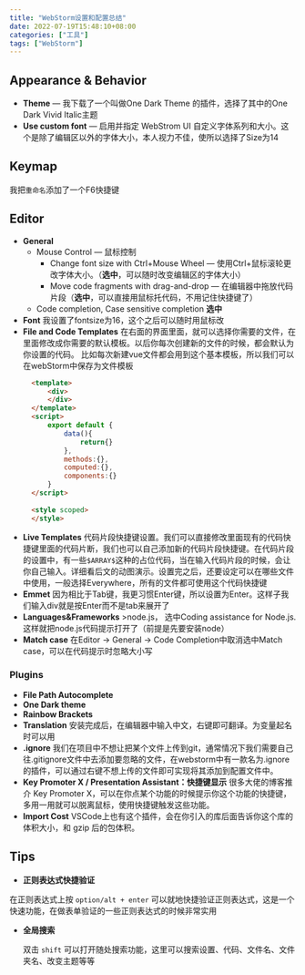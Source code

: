 ```yaml
---
title: "WebStorm设置和配置总结"
date: 2022-07-19T15:48:10+08:00
categories: ["工具"]
tags: ["WebStorm"]
---
```


## Appearance & Behavior
- **Theme** — 我下载了一个叫做One Dark Theme 的插件，选择了其中的One Dark Vivid Italic主题
- **Use custom font** — 启用并指定 WebStrom UI 自定义字体系列和大小。这个是除了编辑区以外的字体大小，本人视力不佳，使所以选择了Size为14

## Keymap
我把`重命名`添加了一个F6快捷键
## Editor
- **General**
  - Mouse Control — 鼠标控制
      - Change font size with Ctrl+Mouse Wheel — 使用Ctrl+鼠标滚轮更改字体大小。（**选中**，可以随时改变编辑区的字体大小）
      - Move code fragments with drag-and-drop — 在编辑器中拖放代码片段（**选中**，可以直接用鼠标托代码，不用记住快捷键了）
  - Code completion, Case sensitive completion **选中**
- **Font** 我设置了fontsize为16，这个之后可以随时用鼠标改
- **File and Code Templates** 在右面的界面里面，就可以选择你需要的文件，在里面修改成你需要的默认模板。以后你每次创建新的文件的时候，都会默认为你设置的代码。
  比如每次新建vue文件都会用到这个基本模板，所以我们可以在webStorm中保存为文件模板
  ```html
    <template>
        <div>
        </div>
    </template>
    <script>
        export default {
            data(){
                return{}
            },
            methods:{},
            computed:{},
            components:{}
        }
    </script>
    
    <style scoped>
    </style>
  ```
- **Live Templates** 代码片段快捷键设置。我们可以直接修改里面现有的代码快捷键里面的代码片断，我们也可以自己添加新的代码片段快捷键。在代码片段的设置中，有一些`$ARRAY$`这种的占位代码，当在输入代码片段的时候，会让你自己输入。详细看后文的动图演示。设置完之后，还要设定可以在哪些文件中使用，一般选择Everywhere，所有的文件都可使用这个代码快捷键
- **Emmet** 因为相比于Tab键，我更习惯Enter键，所以设置为Enter。这样子我们输入div就是按Enter而不是tab来展开了
- **Languages&Frameworks**  >node.js， 选中Coding assistance for Node.js.这样就把node.js代码提示打开了（前提是先要安装node）
- **Match case**  在Editor -> General -> Code Completion中取消选中Match case，可以在代码提示时忽略大小写

### Plugins
- **File Path Autocomplete**
- **One Dark theme**
- **Rainbow Brackets**
- **Translation**
安装完成后，在编辑器中输入中文，右键即可翻译。为变量起名时可以用
- **.ignore**
我们在项目中不想让把某个文件上传到git，通常情况下我们需要自己往.gitignore文件中去添加要忽略的文件，在webstorm中有一款名为.ignore的插件，可以通过右键不想上传的文件即可实现将其添加到配置文件中。
- **Key Promoter X / Presentation Assistant：快捷键显示**
  很多大佬的博客推介 Key Promoter X，可以在你点某个功能的时候提示你这个功能的快捷键，多用一用就可以脱离鼠标，使用快捷键触发这些功能。
- **Import Cost**
  VSCode上也有这个插件，会在你引入的库后面告诉你这个库的体积大小，和 gzip 后的包体积。



## Tips

-  **正则表达式快捷验证**

  在正则表达式上按 `option/alt + enter` 可以就地快捷验证正则表达式，这是一个快速功能，在做表单验证的一些正则表达式的时候非常实用

- **全局搜索**

  双击 `shift` 可以打开随处搜索功能，这里可以搜索设置、代码、文件名、文件夹名、改变主题等等